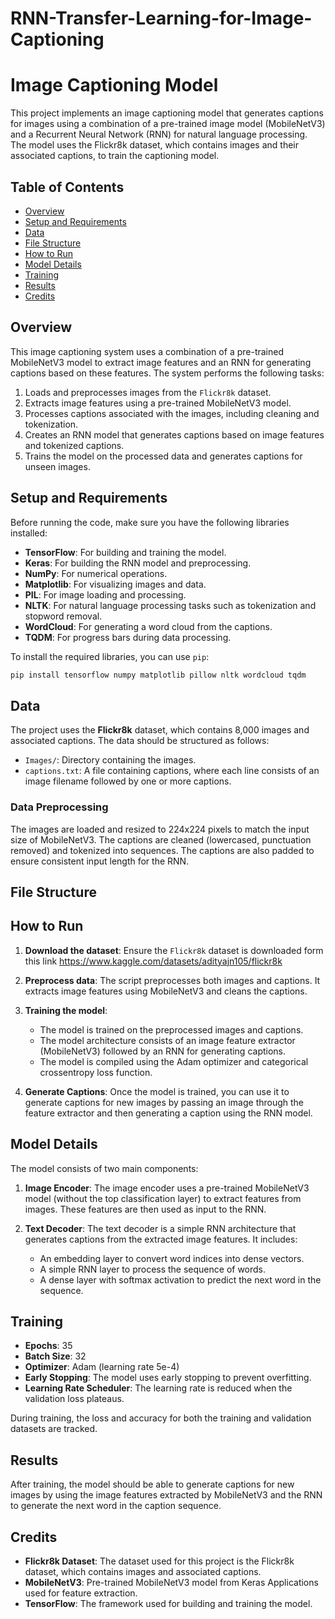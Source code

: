 # RNN-Transfer-Learning-for-Image-Captioning

# Image Captioning Model

This project implements an image captioning model that generates captions for images using a combination of a pre-trained image model (MobileNetV3) and a Recurrent Neural Network (RNN) for natural language processing. The model uses the Flickr8k dataset, which contains images and their associated captions, to train the captioning model.

## Table of Contents

- [Overview](#overview)
- [Setup and Requirements](#setup-and-requirements)
- [Data](#data)
- [File Structure](#file-structure)
- [How to Run](#how-to-run)
- [Model Details](#model-details)
- [Training](#training)
- [Results](#results)
- [Credits](#credits)

## Overview

This image captioning system uses a combination of a pre-trained MobileNetV3 model to extract image features and an RNN for generating captions based on these features. The system performs the following tasks:

1. Loads and preprocesses images from the `Flickr8k` dataset.
2. Extracts image features using a pre-trained MobileNetV3 model.
3. Processes captions associated with the images, including cleaning and tokenization.
4. Creates an RNN model that generates captions based on image features and tokenized captions.
5. Trains the model on the processed data and generates captions for unseen images.

## Setup and Requirements

Before running the code, make sure you have the following libraries installed:

- **TensorFlow**: For building and training the model.
- **Keras**: For building the RNN model and preprocessing.
- **NumPy**: For numerical operations.
- **Matplotlib**: For visualizing images and data.
- **PIL**: For image loading and processing.
- **NLTK**: For natural language processing tasks such as tokenization and stopword removal.
- **WordCloud**: For generating a word cloud from the captions.
- **TQDM**: For progress bars during data processing.

To install the required libraries, you can use `pip`:

```bash
pip install tensorflow numpy matplotlib pillow nltk wordcloud tqdm
```

## Data

The project uses the **Flickr8k** dataset, which contains 8,000 images and associated captions. The data should be structured as follows:

- `Images/`: Directory containing the images.
- `captions.txt`: A file containing captions, where each line consists of an image filename followed by one or more captions.

### Data Preprocessing

The images are loaded and resized to 224x224 pixels to match the input size of MobileNetV3. The captions are cleaned (lowercased, punctuation removed) and tokenized into sequences. The captions are also padded to ensure consistent input length for the RNN.

## File Structure



## How to Run

1. **Download the dataset**: Ensure the `Flickr8k` dataset is downloaded form this link https://www.kaggle.com/datasets/adityajn105/flickr8k

2. **Preprocess data**: The script preprocesses both images and captions. It extracts image features using MobileNetV3 and cleans the captions.

3. **Training the model**:
   - The model is trained on the preprocessed images and captions.
   - The model architecture consists of an image feature extractor (MobileNetV3) followed by an RNN for generating captions.
   - The model is compiled using the Adam optimizer and categorical crossentropy loss function.

4. **Generate Captions**: Once the model is trained, you can use it to generate captions for new images by passing an image through the feature extractor and then generating a caption using the RNN model.

## Model Details

The model consists of two main components:

1. **Image Encoder**: The image encoder uses a pre-trained MobileNetV3 model (without the top classification layer) to extract features from images. These features are then used as input to the RNN.

2. **Text Decoder**: The text decoder is a simple RNN architecture that generates captions from the extracted image features. It includes:
   - An embedding layer to convert word indices into dense vectors.
   - A simple RNN layer to process the sequence of words.
   - A dense layer with softmax activation to predict the next word in the sequence.

## Training

- **Epochs**: 35
- **Batch Size**: 32
- **Optimizer**: Adam (learning rate 5e-4)
- **Early Stopping**: The model uses early stopping to prevent overfitting.
- **Learning Rate Scheduler**: The learning rate is reduced when the validation loss plateaus.

During training, the loss and accuracy for both the training and validation datasets are tracked.

## Results

After training, the model should be able to generate captions for new images by using the image features extracted by MobileNetV3 and the RNN to generate the next word in the caption sequence.

## Credits

- **Flickr8k Dataset**: The dataset used for this project is the Flickr8k dataset, which contains images and associated captions.
- **MobileNetV3**: Pre-trained MobileNetV3 model from Keras Applications used for feature extraction.
- **TensorFlow**: The framework used for building and training the model.
